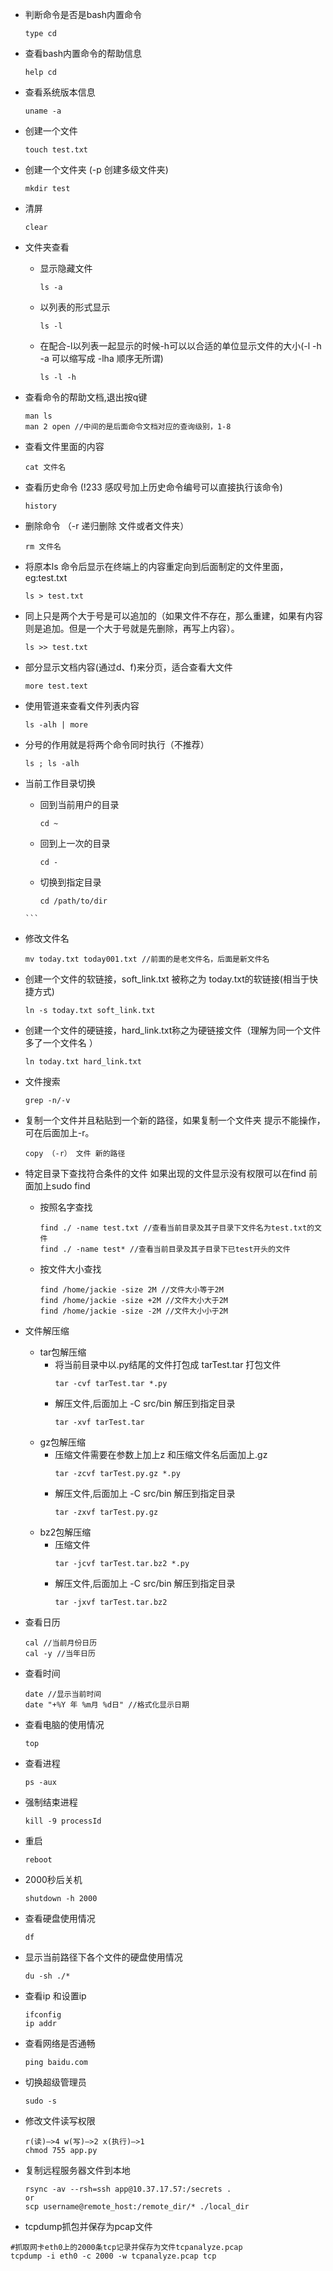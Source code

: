 -  判断命令是否是bash内置命令
    ```
    type cd
    ```
-  查看bash内置命令的帮助信息
    ```
    help cd
    ```
-  查看系统版本信息
    ```
    uname -a
    ```
-  创建一个文件
    ```
    touch test.txt
    ```
-  创建一个文件夹 (-p 创建多级文件夹)
    ```
    mkdir test
    ```
-  清屏
    ```
    clear
    ```
- 文件夹查看
    -  显示隐藏文件
        ```
        ls -a
        ```
    -  以列表的形式显示
        ```
        ls -l
        ```
    -  在配合-l以列表一起显示的时候-h可以以合适的单位显示文件的大小(-l -h -a 可以缩写成 -lha 顺序无所谓)
        ```
        ls -l -h
        ```
-  查看命令的帮助文档,退出按q键
    ```
    man ls
    man 2 open //中间的是后面命令文档对应的查询级别，1-8
    ```
-  查看文件里面的内容
    ```
    cat 文件名
    ```
-  查看历史命令 (!233 感叹号加上历史命令编号可以直接执行该命令)
    ```
    history
    ```
-  删除命令 （-r 递归删除 文件或者文件夹）
    ```
    rm 文件名
    ```
-  将原本ls 命令后显示在终端上的内容重定向到后面制定的文件里面，eg:test.txt
    ```
    ls > test.txt
    ```
-  同上只是两个大于号是可以追加的（如果文件不存在，那么重建，如果有内容则是追加。但是一个大于号就是先删除，再写上内容）。
    ```
    ls >> test.txt
    ```
- 部分显示文档内容(通过d、f)来分页，适合查看大文件
    ```
    more test.text
    ```
-  使用管道来查看文件列表内容
    ```
    ls -alh | more
    ```
-  分号的作用就是将两个命令同时执行（不推荐）
    ```
    ls ; ls -alh
    ```
- 当前工作目录切换
    -  回到当前用户的目录
        ```
        cd ~
        ```
    -  回到上一次的目录
        ```
        cd -
       ```
    -  切换到指定目录
       ```
       cd /path/to/dir
      ```
- 修改文件名
    ```
    mv today.txt today001.txt //前面的是老文件名，后面是新文件名
    ```
- 创建一个文件的软链接，soft_link.txt 被称之为 today.txt的软链接(相当于快捷方式)
    ```
    ln -s today.txt soft_link.txt 
    ```
- 创建一个文件的硬链接，hard_link.txt称之为硬链接文件（理解为同一个文件多了一个文件名 ）
    ```
    ln today.txt hard_link.txt
    ```
- 文件搜索
    ```
    grep -n/-v
    ```
- 复制一个文件并且粘贴到一个新的路径，如果复制一个文件夹 提示不能操作，可在后面加上-r。
    ```
    copy （-r） 文件 新的路径
    ```
- 特定目录下查找符合条件的文件  如果出现的文件显示没有权限可以在find 前面加上sudo find
    - 按照名字查找
        ```
        find ./ -name test.txt //查看当前目录及其子目录下文件名为test.txt的文件
        find ./ -name test* //查看当前目录及其子目录下已test开头的文件
        ``` 
    - 按文件大小查找
        ```
        find /home/jackie -size 2M //文件大小等于2M 
        find /home/jackie -size +2M //文件大小大于2M
        find /home/jackie -size -2M //文件大小小于2M
        ```
- 文件解压缩
    - tar包解压缩
        -  将当前目录中以.py结尾的文件打包成 tarTest.tar 打包文件
            ```
            tar -cvf tarTest.tar *.py
            ```
        - 解压文件,后面加上 -C src/bin 解压到指定目录
            ```
            tar -xvf tarTest.tar
            ```
    - gz包解压缩
        - 压缩文件需要在参数上加上z 和压缩文件名后面加上.gz
            ```
            tar -zcvf tarTest.py.gz *.py 
            ```
        - 解压文件,后面加上 -C src/bin 解压到指定目录
            ```
            tar -zxvf tarTest.py.gz 
            ```
    - bz2包解压缩
        - 压缩文件
            ```
            tar -jcvf tarTest.tar.bz2 *.py
            ```
        - 解压文件,后面加上 -C src/bin 解压到指定目录
            ```
            tar -jxvf tarTest.tar.bz2
            ```
- 查看日历
    ```
    cal //当前月份日历
    cal -y //当年日历
    ```
- 查看时间
    ```
   date //显示当前时间
   date "+%Y 年 %m月 %d日" //格式化显示日期
    ```
- 查看电脑的使用情况
    ```
    top
    ```
- 查看进程
    ```
    ps -aux
    ```
- 强制结束进程
    ```
    kill -9 processId
    ```
- 重启
    ```
    reboot
    ```
- 2000秒后关机
    ```
    shutdown -h 2000
    ```
- 查看硬盘使用情况
    ```
    df
    ```
- 显示当前路径下各个文件的硬盘使用情况
    ```
    du -sh ./*
    ```
- 查看ip 和设置ip
    ```
    ifconfig
    ip addr
    ```
- 查看网络是否通畅
    ```
    ping baidu.com
    ```
- 切换超级管理员
    ```
    sudo -s
    ```
- 修改文件读写权限
    ```
    r(读)—>4 w(写)—>2 x(执行)—>1
    chmod 755 app.py
    ```
- 复制远程服务器文件到本地
  ```
  rsync -av --rsh=ssh app@10.37.17.57:/secrets .
  or
  scp username@remote_host:/remote_dir/* ./local_dir
  ```
  
- tcpdump抓包并保存为pcap文件
```
#抓取网卡eth0上的2000条tcp记录并保存为文件tcpanalyze.pcap
tcpdump -i eth0 -c 2000 -w tcpanalyze.pcap tcp
```